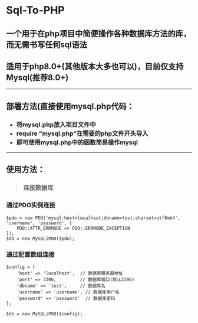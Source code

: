 # Sql-To-PHP
<h2>一个用于在php项目中简便操作各种数据库方法的库，而无需书写任何sql语法</h2>  
<h2>适用于php8.0+(其他版本大多也可以)，目前仅支持Mysql(推荐8.0+)</h2>

---
<h2>部署方法(直接使用mysql.php代码：</h2>  
<h3>

- 将mysql.php放入项目文件中
- require "mysql.php"在需要的php文件开头导入
- 即可使用mysql.php中的函数简易操作mysql

</h3>

---
<h2>使用方法：</h2>
<h3>
  
> 连接数据库 
</h3> 

<h3>通过PDO实例连接</h3>

```
$pdo = new PDO('mysql:host=localhost;dbname=test;charset=utf8mb4', 'username', 'password', [  
    PDO::ATTR_ERRMODE => PDO::ERRMODE_EXCEPTION  
]);  
$db = new MySQLiPDO($pdo);  
```
<h3>通过配置数组连接</h3>

```
$config = [  
    'host' => 'localhost',  // 数据库服务器地址  
    'port' => 3306,         // 数据库端口(默认3306)  
    'dbname' => 'test',     // 数据库名  
    'username' => 'username', // 数据库用户名  
    'password' => 'password'  // 数据库密码  
];  
  
$db = new MySQLiPDO($config);  
```

